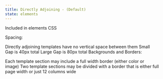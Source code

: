 ```yaml
---
title: Directly Adjoining - (Default)
state: elements
---
```

Included in elements CSS

Spacing:

Directly adjoining templates have no vertical space between them
Small Gap is 40px total
Large Gap is 80px total
Backgrounds and Borders:

Each template section may include a full width border (either color or image)
Two template sections may be divided with a border that is either full page width or just 12 columns wide
